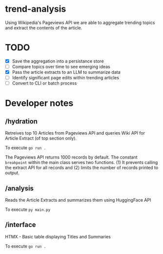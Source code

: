 # trend-analysis
Using Wikipedia's Pageviews API we are able to aggregate trending topics and extract the contents of the article.

# TODO
- [x] Save the aggregation into a persistance store
- [ ] Compare topics over time to see emerging ideas
- [x] Pass the article extracts to an LLM to summarize data
- [ ] Identify significant page edits within trending articles
- [ ] Convert to CLI or batch process

# Developer notes

## /hydration
Retreives top 10 Articles from Pageviews API and queries Wiki API for Article Extract (of top section only).

To execute
```go run .```

The Pageviews API returns 1000 records by default. The constant `breakpoint` within the main class serves two functions. (1) It prevents calling the extract API for all records and (2) limits the number of records printed to output.

## /analysis
Reads the Article Extracts and summarizes them using HuggingFace API

To execute
```py main.py```

## /interface
HTMX - Basic table displaying Titles and Summaries

To execute
```go run .```
